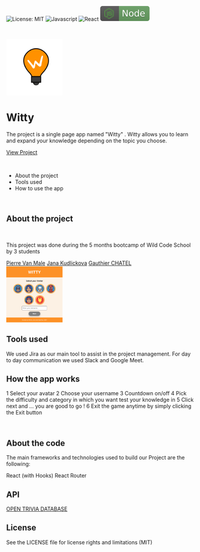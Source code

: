 ![License: MIT](https://img.shields.io/badge/License-MIT-yellow.svg)
![Javascript](https://aleen42.github.io/badges/src/javascript.svg) ![React](https://aleen42.github.io/badges/src/react.svg) 
![NodeJs](https://github.com/aleen42/badges/raw/master/src/node.svg)


<br />

<p>

<img src="public/apple-touch-icon.png"  alt="Logo"  width="auto"  height="150">

<h1>Witty</h1>

 
 <p>The project is a single page app named "Witty" .
 Witty allows you to learn and expand your knowledge depending on the topic you choose.</p>

<a href="https://witty-quiz.netlify.app//">View Project</a>

<br />

- About the project
- Tools used
- How to use the app

<br />


<h2>About the project</h2>

<br />

<p>This project was done during the 5 months bootcamp of Wild Code School by 3 students</p>
 <a href="https://github.com/vmalep">Pierre Van Male</a>
 <a href="https://github.com/JanaKudlickova">Jana Kudlickova</a>
 <a href="https://github.com/gc2211">Gauthier CHATEL</a>

<br />


<img display="center" src="./public/App.png"  alt="Screenshot"  width="auto"  height="150">

<br />


<h2>Tools used </h2>
We used Jira as our main tool to assist in the project management. For day to day communication we used Slack and Google Meet.

<br />

<h2>How the app works</h2>
 
  1 Select your avatar
  2 Choose your username
  3 Countdown on/off
  4 Pick the difficulty and category in which you want test your knowledge in
  5 Click next and ... you are good to go !
  6 Exit the game anytime by simply clicking the Exit button 
 
<br />

<h2>About the code</h2>
The main frameworks and technologies used to build our Project are the following:

React (with Hooks)
React Router

<h2>API</h2>
<a href="https://opentdb.com/api_config.php">OPEN TRIVIA DATABASE</a>

<br />

<h2>License</h2>
See the LICENSE file for license rights and limitations (MIT)